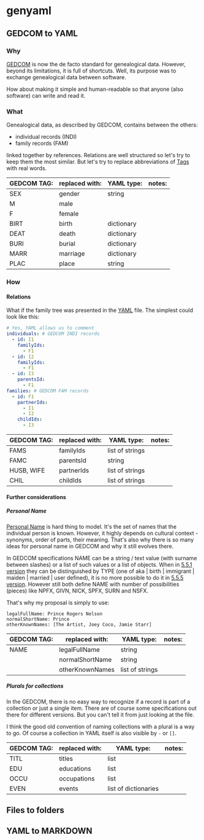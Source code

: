 # genyaml

## GEDCOM to YAML

### Why
[GEDCOM](https://en.wikipedia.org/wiki/GEDCOM) is now the de facto standard for genealogical data. However, beyond its limitations, it is full of shortcuts. Well, its purpose was to exchange genealogical data between software.

How about making it simple and human-readable so that anyone (also software) can write and read it.

### What
Genealogical data, as described by GEDCOM, contains between the others:

- individual records (INDI)
- family records (FAM)

linked together by references. Relations are well structured so let's try to keep them the most similar. But let's try to replace abbreviations of [Tags](http://wiki-en.genealogy.net/GEDCOM-Tags) with real words.

| GEDCOM TAG: | replaced with: | YAML type:           | notes: |
|-------------|----------------|----------------------|--------|
| SEX         | gender         | string               |        |
| M           | male           |                      |        |
| F           | female         |                      |        |
| BIRT        | birth          | dictionary           |        |
| DEAT        | death          | dictionary           |        |
| BURI        | burial         | dictionary           |        |
| MARR        | marriage       | dictionary           |        |
| PLAC        | place          | string               |        |

### How
#### Relations
What if the family tree was presented in the [YAML](https://en.wikipedia.org/wiki/YAML) file. The simplest could look like this:

```yaml
# Yes, YAML allows us to comment
individuals: # GEDCOM INDI records
  - id: I1
    familyIds: 
      - F1
  - id: I2
    familyIds: 
      - F1
  - id: I3
    parentsId:
      - F1
families: # GEDCOM FAM records
  - id: F1
    partnerIds: 
      - I1
      - I2
    childIds: 
      - I3
```

| GEDCOM TAG: | replaced with: | YAML type:           | notes: |
|-------------|----------------|----------------------|--------|
| FAMS        | familyIds      | list of strings      |        |
| FAMC        | parentsId      | string               |        |
| HUSB, WIFE  | partnerIds     | list of strings      |        |
| CHIL        | childIds       | list of strings      |        |

#### Further considerations
##### Personal Name
[Personal Name](https://en.wikipedia.org/wiki/Personal_name) is hard thing to model. It's the set of names that the individual person is known. However, it highly depends on cultural context - synonyms, order of parts, their meaning. That's also why there is so many ideas for personal name in GEDCOM and why it still evolves there.

In GEDCOM specifications NAME can be a string / text value (with surname between slashes) or a list of such values or a list of objects. When in [5.5.1 version](https://www.tamurajones.net/GEDCOM/GEDCOM551.pdf) they can be distinguished by TYPE (one of aka | birth | immigrant | maiden | married | user defined), it is no more possible to do it in [5.5.5 version](https://www.tamurajones.net/GEDCOM/GEDCOM55Plus.pdf). However still both define NAME with number of possibilities (pieces) like NPFX, GIVN, NICK, SPFX, SURN and NSFX. 

That's why my proposal is simply to use:

```
legalFullName: Prince Rogers Nelson
normalShortName: Prince
otherKnownNames: [The Artist, Joey Coco, Jamie Starr]
```

| GEDCOM TAG: | replaced with:  | YAML type:           | notes: |
|-------------|-----------------|----------------------|--------|
| NAME        | legalFullName   | string               |        |
|             | normalShortName | string               |        |
|             | otherKnownNames | list of strings      |        |

##### Plurals for collections
In the GEDCOM, there is no easy way to recognize if a record is part of a collection or just a single item. There are of course some specifications out there for different versions. But you can't tell it from just looking at the file.

I think the good old convention of naming collections with a plural is a way to go. Of course a collection in YAML itself is also visible by `-` or `[]`.

| GEDCOM TAG: | replaced with: | YAML type:           | notes: |
|-------------|----------------|----------------------|--------|
| TITL        | titles         | list                 |        |
| EDU         | educations     | list                 |        |
| OCCU        | occupations    | list                 |        |
| EVEN        | events         | list of dictionaries |        |

## Files to folders
## YAML to MARKDOWN
